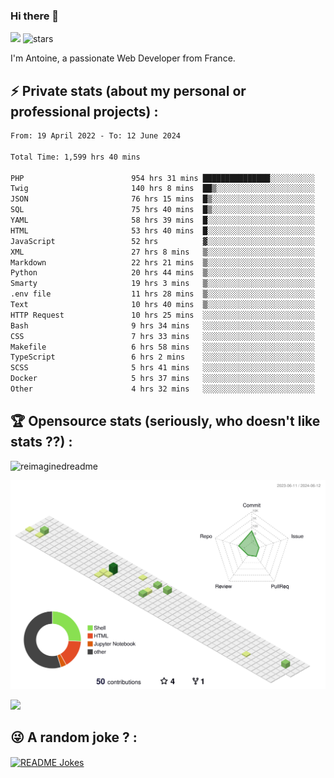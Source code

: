 ### Hi there 👋

![](https://komarev.com/ghpvc/?username=niotna)
<img src="https://img.shields.io/github/stars/niotna?label=Stars" alt="stars">

I'm Antoine, a passionate Web Developer from France.

## :zap: Private stats (about my personal or professional projects) : 

<!--START_SECTION:waka-->

```txt
From: 19 April 2022 - To: 12 June 2024

Total Time: 1,599 hrs 40 mins

PHP                        954 hrs 31 mins ███████████████░░░░░░░░░░   59.67 %
Twig                       140 hrs 8 mins  ██▒░░░░░░░░░░░░░░░░░░░░░░   08.76 %
JSON                       76 hrs 15 mins  █▒░░░░░░░░░░░░░░░░░░░░░░░   04.77 %
SQL                        75 hrs 40 mins  █▒░░░░░░░░░░░░░░░░░░░░░░░   04.73 %
YAML                       58 hrs 39 mins  █░░░░░░░░░░░░░░░░░░░░░░░░   03.67 %
HTML                       53 hrs 40 mins  █░░░░░░░░░░░░░░░░░░░░░░░░   03.35 %
JavaScript                 52 hrs          ▓░░░░░░░░░░░░░░░░░░░░░░░░   03.25 %
XML                        27 hrs 8 mins   ▒░░░░░░░░░░░░░░░░░░░░░░░░   01.70 %
Markdown                   22 hrs 21 mins  ▒░░░░░░░░░░░░░░░░░░░░░░░░   01.40 %
Python                     20 hrs 44 mins  ▒░░░░░░░░░░░░░░░░░░░░░░░░   01.30 %
Smarty                     19 hrs 3 mins   ▒░░░░░░░░░░░░░░░░░░░░░░░░   01.19 %
.env file                  11 hrs 28 mins  ▒░░░░░░░░░░░░░░░░░░░░░░░░   00.72 %
Text                       10 hrs 40 mins  ▒░░░░░░░░░░░░░░░░░░░░░░░░   00.67 %
HTTP Request               10 hrs 25 mins  ░░░░░░░░░░░░░░░░░░░░░░░░░   00.65 %
Bash                       9 hrs 34 mins   ░░░░░░░░░░░░░░░░░░░░░░░░░   00.60 %
CSS                        7 hrs 33 mins   ░░░░░░░░░░░░░░░░░░░░░░░░░   00.47 %
Makefile                   6 hrs 58 mins   ░░░░░░░░░░░░░░░░░░░░░░░░░   00.44 %
TypeScript                 6 hrs 2 mins    ░░░░░░░░░░░░░░░░░░░░░░░░░   00.38 %
SCSS                       5 hrs 41 mins   ░░░░░░░░░░░░░░░░░░░░░░░░░   00.36 %
Docker                     5 hrs 37 mins   ░░░░░░░░░░░░░░░░░░░░░░░░░   00.35 %
Other                      4 hrs 32 mins   ░░░░░░░░░░░░░░░░░░░░░░░░░   00.28 %
```

<!--END_SECTION:waka-->

## :trophy: Opensource stats (seriously, who doesn't like stats ??) : 

<!---
[![Top Langs](https://github-readme-stats.vercel.app/api/top-langs/?username=niotna)](https://github.com/anuraghazra/github-readme-stats) 
-->
<img src="https://myreadme.vercel.app/api/embed/niotna?panels=userstatistics,toprepositories,toplanguages,commitgraph" alt="reimaginedreadme" />

![](./profile-3d-contrib/profile-green-animate.svg)

<img src="https://github-profile-trophy.vercel.app/?username=niotna&theme=juicyfresh&no-bg=true" />

## :stuck_out_tongue_winking_eye: A random joke ? : 

<a href="https://readme-jokes.vercel.app"><img align="center" src="https://readme-jokes.vercel.app/api" alt="README Jokes"></a>
